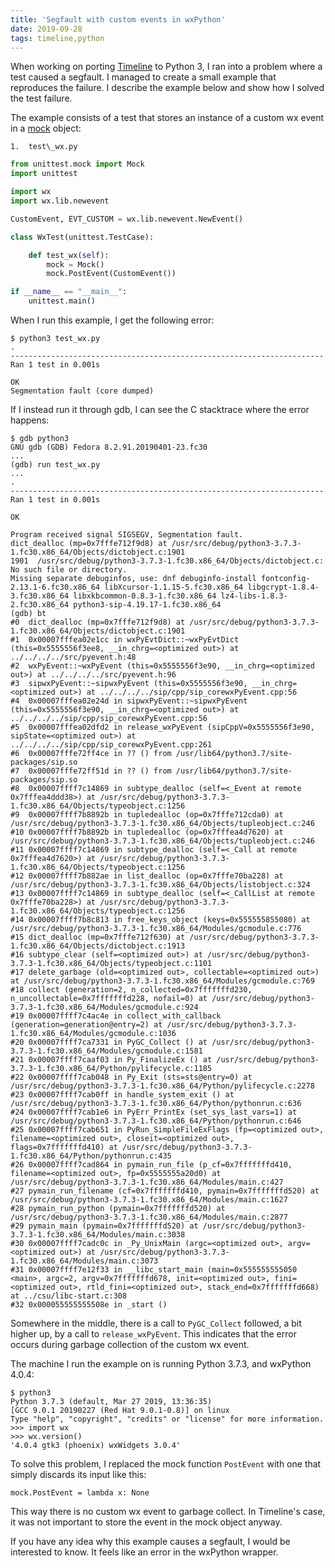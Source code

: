 ```yaml
---
title: 'Segfault with custom events in wxPython'
date: 2019-09-28
tags: timeline,python
---
```

When working on porting [Timeline](/projects/timeline/index.html) to
Python 3, I ran into a problem where a test caused a segfault. I managed
to create a small example that reproduces the failure. I describe the
example below and show how I solved the test failure.

The example consists of a test that stores an instance of a custom wx
event in a
[mock](https://docs.python.org/3.5/library/unittest.mock.html#the-mock-class)
object:

```
1.  test\_wx.py
```

```py
from unittest.mock import Mock
import unittest

import wx
import wx.lib.newevent

CustomEvent, EVT_CUSTOM = wx.lib.newevent.NewEvent()

class WxTest(unittest.TestCase):

    def test_wx(self):
        mock = Mock()
        mock.PostEvent(CustomEvent())

if __name__ == "__main__":
    unittest.main()
```

When I run this example, I get the following error:

```text
$ python3 test_wx.py
.
----------------------------------------------------------------------
Ran 1 test in 0.001s

OK
Segmentation fault (core dumped)
```

If I instead run it through gdb, I can see the C stacktrace where the
error happens:

```text
$ gdb python3
GNU gdb (GDB) Fedora 8.2.91.20190401-23.fc30
...
(gdb) run test_wx.py 
...
.
----------------------------------------------------------------------
Ran 1 test in 0.001s

OK

Program received signal SIGSEGV, Segmentation fault.
dict_dealloc (mp=0x7fffe712f9d8) at /usr/src/debug/python3-3.7.3-1.fc30.x86_64/Objects/dictobject.c:1901
1901  /usr/src/debug/python3-3.7.3-1.fc30.x86_64/Objects/dictobject.c: No such file or directory.
Missing separate debuginfos, use: dnf debuginfo-install fontconfig-2.13.1-6.fc30.x86_64 libXcursor-1.1.15-5.fc30.x86_64 libgcrypt-1.8.4-3.fc30.x86_64 libxkbcommon-0.8.3-1.fc30.x86_64 lz4-libs-1.8.3-2.fc30.x86_64 python3-sip-4.19.17-1.fc30.x86_64
(gdb) bt
#0  dict_dealloc (mp=0x7fffe712f9d8) at /usr/src/debug/python3-3.7.3-1.fc30.x86_64/Objects/dictobject.c:1901
#1  0x00007fffea02e1cc in wxPyEvtDict::~wxPyEvtDict (this=0x5555556f3ee8, __in_chrg=<optimized out>) at ../../../../src/pyevent.h:48
#2  wxPyEvent::~wxPyEvent (this=0x5555556f3e90, __in_chrg=<optimized out>) at ../../../../src/pyevent.h:96
#3  sipwxPyEvent::~sipwxPyEvent (this=0x5555556f3e90, __in_chrg=<optimized out>) at ../../../../sip/cpp/sip_corewxPyEvent.cpp:56
#4  0x00007fffea02e24d in sipwxPyEvent::~sipwxPyEvent (this=0x5555556f3e90, __in_chrg=<optimized out>) at ../../../../sip/cpp/sip_corewxPyEvent.cpp:56
#5  0x00007fffea02dfd2 in release_wxPyEvent (sipCppV=0x5555556f3e90, sipState=<optimized out>) at ../../../../sip/cpp/sip_corewxPyEvent.cpp:261
#6  0x00007fffe72ff4ce in ?? () from /usr/lib64/python3.7/site-packages/sip.so
#7  0x00007fffe72ff51d in ?? () from /usr/lib64/python3.7/site-packages/sip.so
#8  0x00007ffff7c14869 in subtype_dealloc (self=<_Event at remote 0x7fffea4ddd38>) at /usr/src/debug/python3-3.7.3-1.fc30.x86_64/Objects/typeobject.c:1256
#9  0x00007ffff7b8892b in tupledealloc (op=0x7fffe712cda0) at /usr/src/debug/python3-3.7.3-1.fc30.x86_64/Objects/tupleobject.c:246
#10 0x00007ffff7b8892b in tupledealloc (op=0x7fffea4d7620) at /usr/src/debug/python3-3.7.3-1.fc30.x86_64/Objects/tupleobject.c:246
#11 0x00007ffff7c14869 in subtype_dealloc (self=<_Call at remote 0x7fffea4d7620>) at /usr/src/debug/python3-3.7.3-1.fc30.x86_64/Objects/typeobject.c:1256
#12 0x00007ffff7b882ae in list_dealloc (op=0x7fffe70ba228) at /usr/src/debug/python3-3.7.3-1.fc30.x86_64/Objects/listobject.c:324
#13 0x00007ffff7c14869 in subtype_dealloc (self=<_CallList at remote 0x7fffe70ba228>) at /usr/src/debug/python3-3.7.3-1.fc30.x86_64/Objects/typeobject.c:1256
#14 0x00007ffff7b8c813 in free_keys_object (keys=0x555555855080) at /usr/src/debug/python3-3.7.3-1.fc30.x86_64/Modules/gcmodule.c:776
#15 dict_dealloc (mp=0x7fffe712f630) at /usr/src/debug/python3-3.7.3-1.fc30.x86_64/Objects/dictobject.c:1913
#16 subtype_clear (self=<optimized out>) at /usr/src/debug/python3-3.7.3-1.fc30.x86_64/Objects/typeobject.c:1101
#17 delete_garbage (old=<optimized out>, collectable=<optimized out>) at /usr/src/debug/python3-3.7.3-1.fc30.x86_64/Modules/gcmodule.c:769
#18 collect (generation=2, n_collected=0x7fffffffd230, n_uncollectable=0x7fffffffd228, nofail=0) at /usr/src/debug/python3-3.7.3-1.fc30.x86_64/Modules/gcmodule.c:924
#19 0x00007ffff7c4ac4e in collect_with_callback (generation=generation@entry=2) at /usr/src/debug/python3-3.7.3-1.fc30.x86_64/Modules/gcmodule.c:1036
#20 0x00007ffff7ca7331 in PyGC_Collect () at /usr/src/debug/python3-3.7.3-1.fc30.x86_64/Modules/gcmodule.c:1581
#21 0x00007ffff7caaf03 in Py_FinalizeEx () at /usr/src/debug/python3-3.7.3-1.fc30.x86_64/Python/pylifecycle.c:1185
#22 0x00007ffff7cab048 in Py_Exit (sts=sts@entry=0) at /usr/src/debug/python3-3.7.3-1.fc30.x86_64/Python/pylifecycle.c:2278
#23 0x00007ffff7cab0ff in handle_system_exit () at /usr/src/debug/python3-3.7.3-1.fc30.x86_64/Python/pythonrun.c:636
#24 0x00007ffff7cab1e6 in PyErr_PrintEx (set_sys_last_vars=1) at /usr/src/debug/python3-3.7.3-1.fc30.x86_64/Python/pythonrun.c:646
#25 0x00007ffff7cab651 in PyRun_SimpleFileExFlags (fp=<optimized out>, filename=<optimized out>, closeit=<optimized out>, flags=0x7fffffffd410) at /usr/src/debug/python3-3.7.3-1.fc30.x86_64/Python/pythonrun.c:435
#26 0x00007ffff7cad864 in pymain_run_file (p_cf=0x7fffffffd410, filename=<optimized out>, fp=0x5555555a20d0) at /usr/src/debug/python3-3.7.3-1.fc30.x86_64/Modules/main.c:427
#27 pymain_run_filename (cf=0x7fffffffd410, pymain=0x7fffffffd520) at /usr/src/debug/python3-3.7.3-1.fc30.x86_64/Modules/main.c:1627
#28 pymain_run_python (pymain=0x7fffffffd520) at /usr/src/debug/python3-3.7.3-1.fc30.x86_64/Modules/main.c:2877
#29 pymain_main (pymain=0x7fffffffd520) at /usr/src/debug/python3-3.7.3-1.fc30.x86_64/Modules/main.c:3038
#30 0x00007ffff7cadc0c in _Py_UnixMain (argc=<optimized out>, argv=<optimized out>) at /usr/src/debug/python3-3.7.3-1.fc30.x86_64/Modules/main.c:3073
#31 0x00007ffff7e12f33 in __libc_start_main (main=0x555555555050 <main>, argc=2, argv=0x7fffffffd678, init=<optimized out>, fini=<optimized out>, rtld_fini=<optimized out>, stack_end=0x7fffffffd668) at ../csu/libc-start.c:308
#32 0x000055555555508e in _start ()
```

Somewhere in the middle, there is a call to `PyGC_Collect` followed, a
bit higher up, by a call to `release_wxPyEvent`. This indicates that the
error occurs during garbage collection of the custom wx event.

The machine I run the example on is running Python 3.7.3, and wxPython
4.0.4:

```text
$ python3
Python 3.7.3 (default, Mar 27 2019, 13:36:35)
[GCC 9.0.1 20190227 (Red Hat 9.0.1-0.8)] on linux
Type "help", "copyright", "credits" or "license" for more information.
>>> import wx
>>> wx.version()
'4.0.4 gtk3 (phoenix) wxWidgets 3.0.4'
```

To solve this problem, I replaced the mock function `PostEvent` with one
that simply discards its input like this:

```text
mock.PostEvent = lambda x: None
```

This way there is no custom wx event to garbage collect. In Timeline\'s
case, it was not important to store the event in the mock object anyway.

If you have any idea why this example causes a segfault, I would be
interested to know. It feels like an error in the wxPython wrapper.
